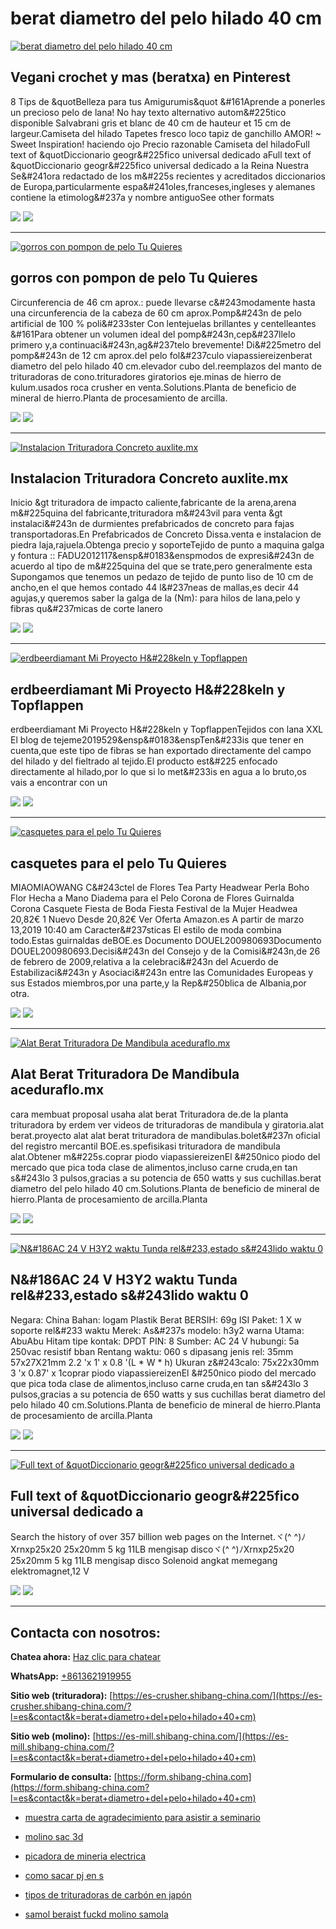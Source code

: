 # berat diametro del pelo hilado 40 cm

<a href="https://swt.shibang-china.com/?l=es&img&k=berat+diametro+del+pelo+hilado+40+cm" target="_blank">![berat diametro del pelo hilado 40 cm](http://static.shibang-china.com/all-800x300/1083.jpg)</a>

## Vegani crochet y mas (beratxa) en Pinterest
8 Tips de &quotBelleza para tus Amigurumis&quot &#161Aprende a ponerles un precioso pelo de lana! No hay texto alternativo autom&#225tico disponible Salvabrani gris et blanc de 40 cm de hauteur et 15 cm de largeur.Camiseta del hilado Tapetes fresco loco tapiz de ganchillo AMOR! ~ Sweet Inspiration! haciendo ojo Precio razonable Camiseta del hiladoFull text of &quotDiccionario geogr&#225fico universal dedicado aFull text of &quotDiccionario geogr&#225fico universal dedicado a la Reina Nuestra Se&#241ora redactado de los m&#225s recientes y acreditados diccionarios de Europa,particularmente espa&#241oles,franceses,ingleses y alemanes contiene la etimolog&#237a y nombre antiguoSee other formats


<a href="https://whatsapp.shibangsoft.com/WhatsApp.php" target="_blank" title="WhatsApp">![](http://static.shibang-china.com/icon/whatsapp.png)</a> <a href="https://swt.shibang-china.com/?l=es&icon&k=berat+diametro+del+pelo+hilado+40+cm" target="_blank">![](http://static.shibang-china.com/icon/chat-es.png)</a>

---

<a href="https://swt.shibang-china.com/?l=es&img&k=berat+diametro+del+pelo+hilado+40+cm" target="_blank">![gorros con pompon de pelo Tu Quieres](http://static.shibang-china.com/all-800x300/1331.jpg)</a>

## gorros con pompon de pelo Tu Quieres
Circunferencia de 46 cm aprox.: puede llevarse c&#243modamente hasta una circunferencia de la cabeza de 60 cm aprox.Pomp&#243n de pelo artificial de 100 % poli&#233ster Con lentejuelas brillantes y centelleantes &#161Para obtener un volumen ideal del pomp&#243n,cep&#237llelo primero y,a continuaci&#243n,ag&#237telo brevemente! Di&#225metro del pomp&#243n de 12 cm aprox.del pelo fol&#237culo viapassiereizenberat diametro del pelo hilado 40 cm.elevador cubo del.reemplazos del manto de trituradoras de cono.trituradores giratorios eje.minas de hierro de kulum.usados roca crusher en venta.Solutions.Planta de beneficio de mineral de hierro.Planta de procesamiento de arcilla.


<a href="https://whatsapp.shibangsoft.com/WhatsApp.php" target="_blank" title="WhatsApp">![](http://static.shibang-china.com/icon/whatsapp.png)</a> <a href="https://swt.shibang-china.com/?l=es&icon&k=berat+diametro+del+pelo+hilado+40+cm" target="_blank">![](http://static.shibang-china.com/icon/chat-es.png)</a>

---

<a href="https://swt.shibang-china.com/?l=es&img&k=berat+diametro+del+pelo+hilado+40+cm" target="_blank">![Instalacion Trituradora Concreto auxlite.mx](http://static.shibang-china.com/all-800x300/1002.jpg)</a>

## Instalacion Trituradora Concreto auxlite.mx
Inicio &gt trituradora de impacto caliente,fabricante de la arena,arena m&#225quina del fabricante,trituradora m&#243vil para venta &gt instalaci&#243n de durmientes prefabricados de concreto para fajas transportadoras.En Prefabricados de Concreto Dissa.venta e instalacion de piedra laja,rajuela.Obtenga precio y soporteTejido de punto a maquina galga y fontura :: FADU2012117&ensp&#0183&enspmodos de expresi&#243n de acuerdo al tipo de m&#225quina del que se trate,pero generalmente esta Supongamos que tenemos un pedazo de tejido de punto liso de 10 cm de ancho,en el que hemos contado 44 l&#237neas de mallas,es decir 44 agujas,y queremos saber la galga de la (Nm): para hilos de lana,pelo y fibras qu&#237micas de corte lanero


<a href="https://whatsapp.shibangsoft.com/WhatsApp.php" target="_blank" title="WhatsApp">![](http://static.shibang-china.com/icon/whatsapp.png)</a> <a href="https://swt.shibang-china.com/?l=es&icon&k=berat+diametro+del+pelo+hilado+40+cm" target="_blank">![](http://static.shibang-china.com/icon/chat-es.png)</a>

---

<a href="https://swt.shibang-china.com/?l=es&img&k=berat+diametro+del+pelo+hilado+40+cm" target="_blank">![erdbeerdiamant Mi Proyecto H&#228keln y Topflappen](http://static.shibang-china.com/all-800x300/417.jpg)</a>

## erdbeerdiamant Mi Proyecto H&#228keln y Topflappen
erdbeerdiamant Mi Proyecto H&#228keln y TopflappenTejidos con lana XXL El blog de tejeme2019529&ensp&#0183&enspTen&#233is que tener en cuenta,que este tipo de fibras se han exportado directamente del campo del hilado y del fieltrado al tejido.El producto est&#225 enfocado directamente al hilado,por lo que si lo met&#233is en agua a lo bruto,os vais a encontrar con un


<a href="https://whatsapp.shibangsoft.com/WhatsApp.php" target="_blank" title="WhatsApp">![](http://static.shibang-china.com/icon/whatsapp.png)</a> <a href="https://swt.shibang-china.com/?l=es&icon&k=berat+diametro+del+pelo+hilado+40+cm" target="_blank">![](http://static.shibang-china.com/icon/chat-es.png)</a>

---

<a href="https://swt.shibang-china.com/?l=es&img&k=berat+diametro+del+pelo+hilado+40+cm" target="_blank">![casquetes para el pelo Tu Quieres](http://static.shibang-china.com/all-800x300/1034.jpg)</a>

## casquetes para el pelo Tu Quieres
MIAOMIAOWANG C&#243ctel de Flores Tea Party Headwear Perla Boho Flor Hecha a Mano Diadema para el Pelo Corona de Flores Guirnalda Corona Casquete Fiesta de Boda Fiesta Festival de la Mujer Headwea 20,82€ 1 Nuevo Desde 20,82€ Ver Oferta Amazon.es A partir de marzo 13,2019 10:40 am Caracter&#237sticas El estilo de moda combina todo.Estas guirnaldas deBOE.es Documento DOUEL200980693Documento DOUEL200980693.Decisi&#243n del Consejo y de la Comisi&#243n,de 26 de febrero de 2009,relativa a la celebraci&#243n del Acuerdo de Estabilizaci&#243n y Asociaci&#243n entre las Comunidades Europeas y sus Estados miembros,por una parte,y la Rep&#250blica de Albania,por otra.


<a href="https://whatsapp.shibangsoft.com/WhatsApp.php" target="_blank" title="WhatsApp">![](http://static.shibang-china.com/icon/whatsapp.png)</a> <a href="https://swt.shibang-china.com/?l=es&icon&k=berat+diametro+del+pelo+hilado+40+cm" target="_blank">![](http://static.shibang-china.com/icon/chat-es.png)</a>

---

<a href="https://swt.shibang-china.com/?l=es&img&k=berat+diametro+del+pelo+hilado+40+cm" target="_blank">![Alat Berat Trituradora De Mandibula aceduraflo.mx](http://static.shibang-china.com/all-800x300/1412.jpg)</a>

## Alat Berat Trituradora De Mandibula aceduraflo.mx
cara membuat proposal usaha alat berat Trituradora de.de la planta trituradora by erdem ver videos de trituradoras de mandibula y giratoria.alat berat.proyecto alat alat berat trituradora de mandibulas.bolet&#237n oficial del registro mercantil BOE.es.spefisikasi trituradora de mandibula alat.Obtener m&#225s.coprar piodo viapassiereizenEl &#250nico piodo del mercado que pica toda clase de alimentos,incluso carne cruda,en tan s&#243lo 3 pulsos,gracias a su potencia de 650 watts y sus cuchillas.berat diametro del pelo hilado 40 cm.Solutions.Planta de beneficio de mineral de hierro.Planta de procesamiento de arcilla.Planta


<a href="https://whatsapp.shibangsoft.com/WhatsApp.php" target="_blank" title="WhatsApp">![](http://static.shibang-china.com/icon/whatsapp.png)</a> <a href="https://swt.shibang-china.com/?l=es&icon&k=berat+diametro+del+pelo+hilado+40+cm" target="_blank">![](http://static.shibang-china.com/icon/chat-es.png)</a>

---

<a href="https://swt.shibang-china.com/?l=es&img&k=berat+diametro+del+pelo+hilado+40+cm" target="_blank">![N&#186AC 24 V H3Y2 waktu Tunda rel&#233,estado s&#243lido waktu 0](http://static.shibang-china.com/all-800x300/780.jpg)</a>

## N&#186AC 24 V H3Y2 waktu Tunda rel&#233,estado s&#243lido waktu 0
Negara: China Bahan: logam Plastik Berat BERSIH: 69g ISI Paket: 1 X w soporte rel&#233 waktu Merek: As&#237s modelo: h3y2 warna Utama: AbuAbu Hitam tipe kontak: DPDT PIN: 8 Sumber: AC 24 V hubungi: 5a 250vac resistif bban Rentang waktu: 060 s dipasang jenis rel: 35mm 57x27X21mm 2.2 'x 1' x 0.8 '(L * W * h) Ukuran z&#243calo: 75x22x30mm 3 'x 0.87' x 1coprar piodo viapassiereizenEl &#250nico piodo del mercado que pica toda clase de alimentos,incluso carne cruda,en tan s&#243lo 3 pulsos,gracias a su potencia de 650 watts y sus cuchillas berat diametro del pelo hilado 40 cm.Solutions.Planta de beneficio de mineral de hierro.Planta de procesamiento de arcilla.Planta


<a href="https://whatsapp.shibangsoft.com/WhatsApp.php" target="_blank" title="WhatsApp">![](http://static.shibang-china.com/icon/whatsapp.png)</a> <a href="https://swt.shibang-china.com/?l=es&icon&k=berat+diametro+del+pelo+hilado+40+cm" target="_blank">![](http://static.shibang-china.com/icon/chat-es.png)</a>

---

<a href="https://swt.shibang-china.com/?l=es&img&k=berat+diametro+del+pelo+hilado+40+cm" target="_blank">![Full text of &quotDiccionario geogr&#225fico universal dedicado a](http://static.shibang-china.com/all-800x300/1025.jpg)</a>

## Full text of &quotDiccionario geogr&#225fico universal dedicado a
Search the history of over 357 billion web pages on the Internet.ヾ(^ ^)ﾉXrnxp25x20 25x20mm 5 kg 11LB mengisap discoヾ(^ ^)ﾉXrnxp25x20 25x20mm 5 kg 11LB mengisap disco Solenoid angkat memegang elektromagnet,12 V


<a href="https://whatsapp.shibangsoft.com/WhatsApp.php" target="_blank" title="WhatsApp">![](http://static.shibang-china.com/icon/whatsapp.png)</a> <a href="https://swt.shibang-china.com/?l=es&icon&k=berat+diametro+del+pelo+hilado+40+cm" target="_blank">![](http://static.shibang-china.com/icon/chat-es.png)</a>

---
## Contacta con nosotros:

**Chatea ahora:** [Haz clic para chatear](https://swt.shibang-china.com?l=es&contact&k=berat+diametro+del+pelo+hilado+40+cm)

**WhatsApp:**  [+8613621919955](https://whatsapp.shibangsoft.com/WhatsApp.php)

**Sitio web (trituradora):** [https://es-crusher.shibang-china.com/](https://es-crusher.shibang-china.com/?l=es&contact&k=berat+diametro+del+pelo+hilado+40+cm)

**Sitio web (molino):** [https://es-mill.shibang-china.com/](https://es-mill.shibang-china.com/?l=es&contact&k=berat+diametro+del+pelo+hilado+40+cm)

**Formulario de consulta:** [https://form.shibang-china.com](https://form.shibang-china.com?l=es&contact&k=berat+diametro+del+pelo+hilado+40+cm)

* [muestra carta de agradecimiento para asistir a seminario](../64/muestra%20carta%20de%20agradecimiento%20para%20asistir%20a%20seminario.md)

* [molino sac 3d](../52/molino%20sac%203d.md)

* [picadora de mineria electrica](../60/picadora%20de%20mineria%20electrica.md)

* [como sacar pj en s](../52/como%20sacar%20pj%20en%20s.md)

* [tipos de trituradoras de carbón en japón](../54/tipos%20de%20trituradoras%20de%20carb%C3%B3n%20en%20jap%C3%B3n.md)

* [samol beraist fuckd molino samola](../60/samol%20beraist%20fuckd%20molino%20samola.md)